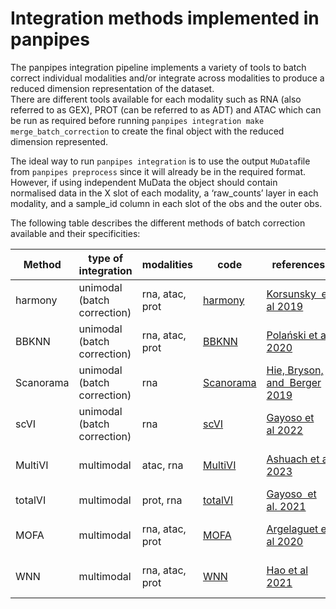 <style>
  .parameter {
    border-top: 4px solid lightblue;
    background-color: rgba(173, 216, 230, 0.2);
    padding: 4px;
    display: inline-block;
    font-weight: bold;
  }
</style>
# Integration methods implemented in panpipes

The panpipes integration pipeline implements a variety of tools to batch correct individual modalities and/or integrate across modalities to produce a reduced dimension representation of the dataset.<br>
There are different tools available for each modality such as RNA (also referred to as GEX), PROT (can be referred to as ADT) and ATAC which can be run as required before running `panpipes integration make merge_batch_correction`
to create the final object with the reduced dimension represented.<br> 

The ideal way to run `panpipes integration` is to use the output `MuData`file from `panpipes preprocess` since it will already be in the required format. 
However, if using independent MuData the object should contain normalised data in the X slot of each modality, a ‘raw_counts’ layer in each modality, and a sample_id column in each slot of the obs and the outer obs. 

The following table describes the different methods of batch correction available and their specificities: 

| Method    | type of integration         | modalities      | code                                                                              | references                                                                                           | benchmarks paper                                                                                           |
|-----------|-----------------------------|-----------------|-----------------------------------------------------------------------------------|------------------------------------------------------------------------------------------------------|------------------------------------------------------------------------------------------------------------|
| harmony   | unimodal (batch correction) | rna, atac, prot | [harmony](https://github.com/immunogenomics/harmony)                              | [Korsunsky  et al 2019](https://www.nature.com/articles/s41592-019-0619-0)                           | [Luecken et al 2022](https://www.nature.com/articles/s41592-021-01336-8)                                   |
| BBKNN     | unimodal (batch correction) | rna, atac, prot | [BBKNN](https://github.com/Teichlab/bbknn)                                        | [Polański et al 2020](https://www.ncbi.nlm.nih.gov/pmc/articles/PMC9883685/)                         | [Luecken et al 2022](https://www.nature.com/articles/s41592-021-01336-8)                                   |
| Scanorama | unimodal (batch correction) | rna             | [Scanorama](https://github.com/brianhie/scanorama)                                | [Hie, Bryson, and  Berger 2019](https://pubmed.ncbi.nlm.nih.gov/31061482/)                           | [Luecken et al 2022](https://www.nature.com/articles/s41592-021-01336-8)                                   |
| scVI      | unimodal (batch correction) | rna             | [scVI](https://github.com/scverse/scvi-tools)                                     | [Gayoso et al 2022](https://www.nature.com/articles/s41587-021-01206-w)                              | [Luecken et al 2022](https://www.nature.com/articles/s41592-021-01336-8)                                   |
| MultiVI   | multimodal                  | atac, rna       | [MultiVI](https://github.com/scverse/scvi-tools)                                  | [Ashuach et al 2023](https://www.ncbi.nlm.nih.gov/pmc/articles/PMC10406609/)                         | [Lee, Kaestner,  and Li 2023](https://genomebiology.biomedcentral.com/articles/10.1186/s13059-023-03073-x) |
| totalVI   | multimodal                  | prot, rna       | [totalVI](https://github.com/scverse/scvi-tools)                                  | [Gayoso  et al. 2021](https://pubmed.ncbi.nlm.nih.gov/33589839/)                                     | [Makrodimitris et al 2024](https://academic.oup.com/bib/article/25/1/bbad416/7450271)                      |
| MOFA      | multimodal                  | rna, atac, prot | [MOFA](https://github.com/bioFAM/mofapy2)                                        | [Argelaguet et al 2020](https://genomebiology.biomedcentral.com/articles/10.1186/s13059-020-02015-1) | [Lee, Kaestner,  and Li 2023](https://genomebiology.biomedcentral.com/articles/10.1186/s13059-023-03073-x) |
| WNN       | multimodal                  | rna, atac, prot | [WNN](https://muon.readthedocs.io/en/latest/api/generated/muon.pp.neighbors.html) | [Hao et al 2021](https://pubmed.ncbi.nlm.nih.gov/34062119/)                                          | [Lee, Kaestner,  and Li 2023](https://genomebiology.biomedcentral.com/articles/10.1186/s13059-023-03073-x) |
